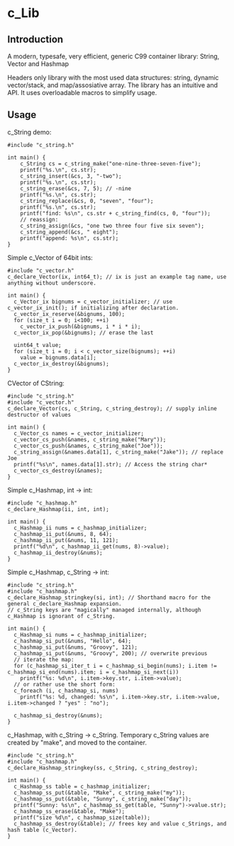 # c_Lib

Introduction
------------
A modern, typesafe, very efficient, generic C99 container library: String, Vector and Hashmap

Headers only library with the most used data structures: string, dynamic vector/stack, and map/assosiative array. The library has an intuitive and API. It uses overloadable macros to simplify usage.

Usage
-----
c_String demo:
```
#include "c_string.h"

int main() {
    c_String cs = c_string_make("one-nine-three-seven-five");
    printf("%s.\n", cs.str);
    c_string_insert(&cs, 3, "-two");
    printf("%s.\n", cs.str);
    c_string_erase(&cs, 7, 5); // -nine
    printf("%s.\n", cs.str);
    c_string_replace(&cs, 0, "seven", "four");
    printf("%s.\n", cs.str);
    printf("find: %s\n", cs.str + c_string_find(cs, 0, "four"));
    // reassign:
    c_string_assign(&cs, "one two three four five six seven");
    c_string_append(&cs, " eight");
    printf("append: %s\n", cs.str);
}
```
Simple c_Vector of 64bit ints:
```
#include "c_vector.h"
c_declare_Vector(ix, int64_t); // ix is just an example tag name, use anything without underscore.

int main() {
  c_Vector_ix bignums = c_vector_initializer; // use c_vector_ix_init(); if initializing after declaration.
  c_vector_ix_reserve(&bignums, 100);
  for (size_t i = 0; i<100; ++i)
    c_vector_ix_push(&bignums, i * i * i);
  c_vector_ix_pop(&bignums); // erase the last

  uint64_t value;
  for (size_t i = 0; i < c_vector_size(bignums); ++i)
    value = bignums.data[i];
  c_vector_ix_destroy(&bignums);
}
```
CVector of CString:
```
#include "c_string.h"
#include "c_vector.h"
c_declare_Vector(cs, c_String, c_string_destroy); // supply inline destructor of values

int main() {
  c_Vector_cs names = c_vector_initializer;
  c_vector_cs_push(&names, c_string_make("Mary"));
  c_vector_cs_push(&names, c_string_make("Joe"));
  c_string_assign(&names.data[1], c_string_make("Jake")); // replace Joe
  printf("%s\n", names.data[1].str); // Access the string char*
  c_vector_cs_destroy(&names);
}
```
Simple c_Hashmap, int -> int:
```
#include "c_hashmap.h"
c_declare_Hashmap(ii, int, int);

int main() {
  c_Hashmap_ii nums = c_hashmap_initializer;
  c_hashmap_ii_put(&nums, 8, 64);
  c_hashmap_ii_put(&nums, 11, 121);
  printf("%d\n", c_hashmap_ii_get(nums, 8)->value);
  c_hashmap_ii_destroy(&nums);
}
```
Simple c_Hashmap, c_String -> int:
```
#include "c_string.h"
#include "c_hashmap.h"
c_declare_Hashmap_stringkey(si, int); // Shorthand macro for the general c_declare_Hashmap expansion.
// c_String keys are "magically" managed internally, although c_Hashmap is ignorant of c_String.

int main() {
  c_Hashmap_si nums = c_hashmap_initializer;
  c_hashmap_si_put(&nums, "Hello", 64);
  c_hashmap_si_put(&nums, "Groovy", 121);
  c_hashmap_si_put(&nums, "Groovy", 200); // overwrite previous
  // iterate the map:
  for (c_hashmap_si_iter_t i = c_hashmap_si_begin(nums); i.item != c_hashmap_si_end(nums).item; i = c_hashmap_si_next(i))
    printf("%s: %d\n", i.item->key.str, i.item->value);
  // or rather use the short form:
  c_foreach (i, c_hashmap_si, nums)
    printf("%s: %d, changed: %s\n", i.item->key.str, i.item->value, i.item->changed ? "yes" : "no");

  c_hashmap_si_destroy(&nums);
}
```
c_Hashmap, with c_String -> c_String. Temporary c_String values are created by "make", and moved to the container.
```
#include "c_string.h"
#include "c_hashmap.h"
c_declare_Hashmap_stringkey(ss, c_String, c_string_destroy); 

int main() {
  c_Hashmap_ss table = c_hashmap_initializer;
  c_hashmap_ss_put(&table, "Make", c_string_make("my"));
  c_hashmap_ss_put(&table, "Sunny", c_string_make("day"));
  printf("Sunny: %s\n", c_hashmap_ss_get(table, "Sunny")->value.str);
  c_hashmap_ss_erase(&table, "Make");
  printf("size %d\n", c_hashmap_size(table));
  c_hashmap_ss_destroy(&table); // frees key and value c_Strings, and hash table (c_Vector).
}
```
